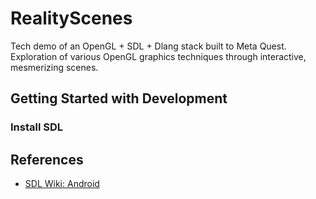 # RealityScenes
Tech demo of an OpenGL + SDL + Dlang stack built to Meta Quest. Exploration of various OpenGL graphics techniques through interactive, mesmerizing scenes.

## Getting Started with Development

### Install SDL

## References
- [SDL Wiki: Android](https://wiki.libsdl.org/SDL3/README/android)
